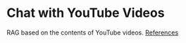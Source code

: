 # Chat with YouTube Videos
RAG based on the contents of YouTube videos.
[References](https://github.com/madhavthaker1/llm/tree/main/rag)
